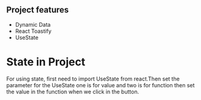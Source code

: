 ## Project features

- Dynamic Data
- React Toastify
- UseState





# State in Project

For using state, first need to import UseState from react.Then set the parameter for the UseState one is for value and two is for function then set the value in the function when we click in the button.
